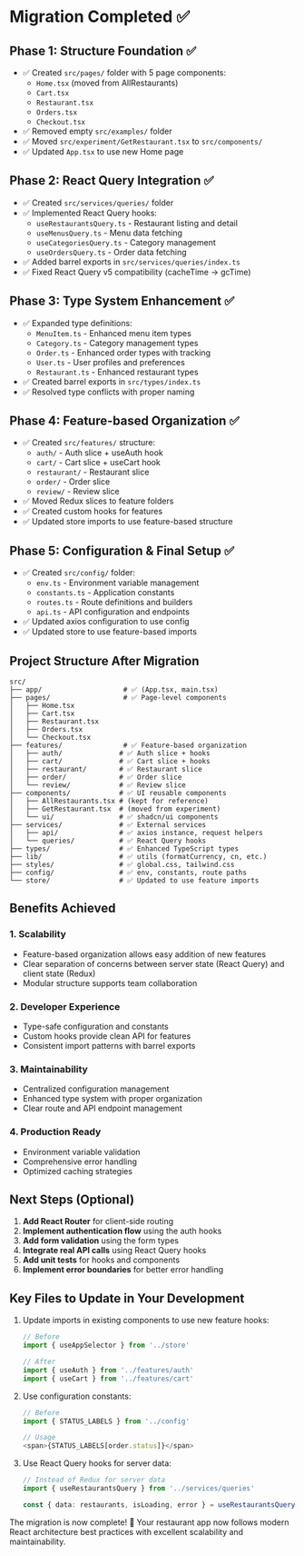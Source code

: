# Migration Completed ✅

## Phase 1: Structure Foundation ✅
- ✅ Created `src/pages/` folder with 5 page components:
  - `Home.tsx` (moved from AllRestaurants)
  - `Cart.tsx` 
  - `Restaurant.tsx`
  - `Orders.tsx`
  - `Checkout.tsx`
- ✅ Removed empty `src/examples/` folder
- ✅ Moved `src/experiment/GetRestaurant.tsx` to `src/components/`
- ✅ Updated `App.tsx` to use new Home page

## Phase 2: React Query Integration ✅
- ✅ Created `src/services/queries/` folder
- ✅ Implemented React Query hooks:
  - `useRestaurantsQuery.ts` - Restaurant listing and detail
  - `useMenusQuery.ts` - Menu data fetching
  - `useCategoriesQuery.ts` - Category management
  - `useOrdersQuery.ts` - Order data fetching
- ✅ Added barrel exports in `src/services/queries/index.ts`
- ✅ Fixed React Query v5 compatibility (cacheTime → gcTime)

## Phase 3: Type System Enhancement ✅
- ✅ Expanded type definitions:
  - `MenuItem.ts` - Enhanced menu item types
  - `Category.ts` - Category management types
  - `Order.ts` - Enhanced order types with tracking
  - `User.ts` - User profiles and preferences
  - `Restaurant.ts` - Enhanced restaurant types
- ✅ Created barrel exports in `src/types/index.ts`
- ✅ Resolved type conflicts with proper naming

## Phase 4: Feature-based Organization ✅
- ✅ Created `src/features/` structure:
  - `auth/` - Auth slice + useAuth hook
  - `cart/` - Cart slice + useCart hook
  - `restaurant/` - Restaurant slice
  - `order/` - Order slice
  - `review/` - Review slice
- ✅ Moved Redux slices to feature folders
- ✅ Created custom hooks for features
- ✅ Updated store imports to use feature-based structure

## Phase 5: Configuration & Final Setup ✅
- ✅ Created `src/config/` folder:
  - `env.ts` - Environment variable management
  - `constants.ts` - Application constants
  - `routes.ts` - Route definitions and builders
  - `api.ts` - API configuration and endpoints
- ✅ Updated axios configuration to use config
- ✅ Updated store to use feature-based imports

## Project Structure After Migration

```
src/
├── app/                    # ✅ (App.tsx, main.tsx)
├── pages/                  # ✅ Page-level components
│   ├── Home.tsx
│   ├── Cart.tsx
│   ├── Restaurant.tsx
│   ├── Orders.tsx
│   └── Checkout.tsx
├── features/               # ✅ Feature-based organization
│   ├── auth/              # ✅ Auth slice + hooks
│   ├── cart/              # ✅ Cart slice + hooks
│   ├── restaurant/        # ✅ Restaurant slice
│   ├── order/             # ✅ Order slice
│   └── review/            # ✅ Review slice
├── components/            # ✅ UI reusable components
│   ├── AllRestaurants.tsx # (kept for reference)
│   ├── GetRestaurant.tsx  # (moved from experiment)
│   └── ui/                # ✅ shadcn/ui components
├── services/              # ✅ External services
│   ├── api/               # ✅ axios instance, request helpers
│   └── queries/           # ✅ React Query hooks
├── types/                 # ✅ Enhanced TypeScript types
├── lib/                   # ✅ utils (formatCurrency, cn, etc.)
├── styles/                # ✅ global.css, tailwind.css
├── config/                # ✅ env, constants, route paths
└── store/                 # ✅ Updated to use feature imports
```

## Benefits Achieved

### 1. **Scalability**
- Feature-based organization allows easy addition of new features
- Clear separation of concerns between server state (React Query) and client state (Redux)
- Modular structure supports team collaboration

### 2. **Developer Experience**
- Type-safe configuration and constants
- Custom hooks provide clean API for features
- Consistent import patterns with barrel exports

### 3. **Maintainability**
- Centralized configuration management
- Enhanced type system with proper organization
- Clear route and API endpoint management

### 4. **Production Ready**
- Environment variable validation
- Comprehensive error handling
- Optimized caching strategies

## Next Steps (Optional)

1. **Add React Router** for client-side routing
2. **Implement authentication flow** using the auth hooks
3. **Add form validation** using the form types
4. **Integrate real API calls** using React Query hooks
5. **Add unit tests** for hooks and components
6. **Implement error boundaries** for better error handling

## Key Files to Update in Your Development

1. Update imports in existing components to use new feature hooks:
   ```typescript
   // Before
   import { useAppSelector } from '../store'
   
   // After  
   import { useAuth } from '../features/auth'
   import { useCart } from '../features/cart'
   ```

2. Use configuration constants:
   ```typescript
   // Before
   import { STATUS_LABELS } from '../config'
   
   // Usage
   <span>{STATUS_LABELS[order.status]}</span>
   ```

3. Use React Query hooks for server data:
   ```typescript
   // Instead of Redux for server data
   import { useRestaurantsQuery } from '../services/queries'
   
   const { data: restaurants, isLoading, error } = useRestaurantsQuery();
   ```

The migration is now complete! 🎉 Your restaurant app now follows modern React architecture best practices with excellent scalability and maintainability.
